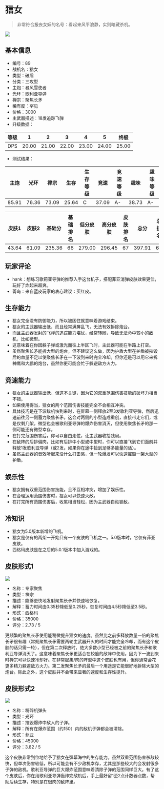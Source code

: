 # 狺女

> 非常符合报丧女妖的名号：看起来风平浪静，实则暗藏杀机。

<img src="/ships/ship_89.png" style={{zoom:1}}/>

## 基本信息

- 编号：89
- 战机名：狺女
- 类型：破盾
- 分类：三攻型
- 主炮：暴风雪使者
- 光环：歌利亚导弹
- 禅宗：聚焦长矛
- 稀有度：罕见
- 价格：3000
- 主武器描述：18发追踪飞弹
- 升级数据：

| 等级 | 1 | 2 | 3 | 4 | 5 | 终极 |
|--|--|--|--|--|--|--|
| DPS | 20.00 | 21.00 | 22.00 | 23.00 | 24.00 | 25.00 |

- 测试结果：

| 主炮 | 光环 | 禅宗 | 生存 | 生存等级 | 竞速 | 竞速等级 | 趣味 | 趣味等级 |
|--|--|--|--|--|--|--|--|--|
| 85.91 | 76.36 | 73.09 | 25.64 | C | 37.09 | A- | 38.73 | A- |

| 皮肤1 | 皮肤2 | 基础分 | 基础排名 | 低分皮肤 | 高分皮肤 | 皮肤排名 | 总分 | 总排名 |
|--|--|--|--|--|--|--|--|--|
| 43.64 | 61.09 | 235.36 | 66 | 279.00 | 296.45 | 67 | 397.91 | 60 |

## 玩家评论

- hank：想练习歌莉亚导弹的推荐入手这台机子，搭配菲亚消弹皮肤效果更佳，玩好了炸起来超爽。
- 菁鸟：来自蓝皮玩家的衷心建议：买红皮。

## 生存能力

- 狺女完全没有防御能力，所以被困住就意味着游戏结束。
- 狺女的主武器输出低，而且经常满屏乱飞，无法有效拆除炮台。
- 而且主武器发射的飞弹的追踪能力堪忧，经常转圈，导致无法命中较小的敌机，比如微型。
- 这意味着在你因躲子弹或激光而往上半区飞时，主武器可能在半路上打空。
- 虽然聚焦长矛能拆大型的炮台，但不建议这么做，因为护盾大型在护盾被摧毁后的血量不足以使聚焦长矛在一下波到来时完全冷却。但你还是可以用它来拆神鹰和大鹏的炮台，虽然你更可能会忙于躲避敌方火力。

## 竞速能力

- 狺女的主武器输出低，但这不关键，因为它的双重范围伤害技能的破坏力相当不错。
- 如果使用得当，狺女的两个范围伤害技能完全不会相互冲突。
- 具体技巧是在下波敌机快到来时，在屏幕一侧释放2至3发歌利亚导弹，然后迅速前往另一侧蓄力聚焦长矛。这会对两侧的小型造成重创，直接带走它们，或是仅剩几架。微型也会被歌利亚导弹的爆炸伤害消灭，但使用聚焦长矛的那一侧可能还有微型幸存。
- 在打完范围伤害后，你可以自由走位，让主武器收拾残局。
- 在敌阵的后排偏肉，比如有后排中小型或中型时，你可以直接飞到它们面前并释放1发歌利亚导弹（或2发，如果你在途中捡到足够多能量的话）。
- 虽然主武器的音效听起来没什么打击感，但一轮爆发可以快速摧毁一架大型的护盾。

## 娱乐性

- 狺女拥有双重范围伤害技能，且不互相冲突，增加了娱乐性。
- 在合理运用范围伤害时，狺女可以快速灭敌。
- 在打完所有范围伤害后，收尾相当轻松，因为主武器自动锁敌。

## 冷知识

- 狺女为5.0版本新增的飞机。
- 狺女是仅有的两架一开始只有一个皮肤的飞机之一。5.0版本时，它仅有菲亚皮肤。
- 西格玛皮肤是在之后的5.0.1版本中加入游戏的。

## 皮肤形式1

<img src="/ships/ship_89_apex_1.png" style={{zoom:1}}/>

- 名称：专家聚焦
- 类型：禅宗
- 描述：能够更快地发射聚焦长矛并快速地恢复。
- 解释：蓄力时间由0.35秒降低至0.25秒，恢复时间由4.5秒降低至3.5秒。
- 形式：西格玛
- 价格：35000
- 评分：2.73 / 5

更频繁的聚焦长矛使用能稍微提升狺女的速度。虽然比之前多释放数量一倍的聚焦长矛很有趣（常规聚焦长矛需要两轮主武器开火的时间才能完全冷却，而有这个皮肤的话只需一轮），但在第二次释放时，绝大多数小型已经被之前的聚焦长矛和歌利亚导弹消灭了。这意味着聚焦长矛更适合在较脆的敌阵中使用，因为下一波到来时禅宗可以快速冷却好。在非常密集/肉的阵型中这个皮肤也有用，但你通常会花更多精力躲避敌方火力。第二发聚焦长矛的最后一个用途是它能很好地拆除大型的炮台。除此之外，这个皮肤并不会带来显著的速度和生存性提升。

## 皮肤形式2

<img src="/ships/ship_89_apex_2.png" style={{zoom:1}}/>

- 名称：粉碎机弹头
- 类型：光环
- 描述：摧毁爆炸中敌人的子弹。
- 解释：所有在爆炸范围（约150）内的敌机子弹都会被清除。
- 形式：菲亚
- 价格：45000
- 评分：3.82 / 5

这个皮肤非常到位地给予了狺女在弹幕海中的生存能力。虽然双重范围伤害杀敌较快，但单次伤害较低，所以可能会有不少敌机幸存，尤其是那些较大的会发射很多子弹的敌机。歌利亚导弹的巨大爆炸范围意味着清除子弹的范围同样巨大。有了这个皮肤后，你在用歌利亚导弹轰炸完敌机后，手上最好留1至2点计数器点数，帮助后续生存，特别是在很肉的敌阵里。

